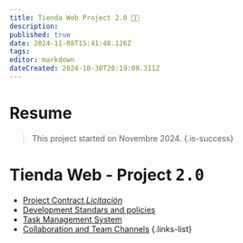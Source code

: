 ```yaml
---
title: Tienda Web Project 2.0 💊🩻
description: 
published: true
date: 2024-11-08T15:41:48.126Z
tags: 
editor: markdown
dateCreated: 2024-10-30T20:19:09.311Z
---
```


# Resume
> This project started on Novembre 2024.
{.is-success}


# Tienda Web - Project <kbd>2.0</kbd>

- [Project Contract *Licitación*](/contracts/web-store-development)
- [Development Standars and policies](project-standards-and-policies)
- [Task Management System](task-management)
- [Collaboration and Team Channels](collaboratio-team-channels)
{.links-list}
